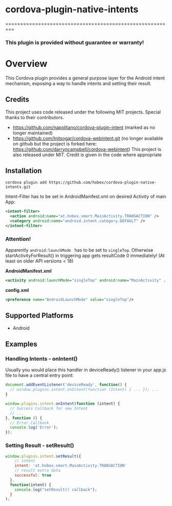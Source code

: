 # cordova-plugin-native-intents

=========================================================

### This plugin is provided without guarantee or warranty!

# Overview
This Cordova plugin provides a general purpose layer for the Android intent mechanism, exposing a way to handle intents and setting their result.

## Credits
This project uses code released under the following MIT projects. Special thanks to their contributors.
- https://github.com/napolitano/cordova-plugin-intent (marked as no longer maintained)
- https://github.com/Initsogar/cordova-webintent.git (no longer available on github but the project is forked here: https://github.com/darryncampbell/cordova-webintent)
This project is also released under MIT.  Credit is given in the code where appropriate

## Installation

    cordova plugin add https://github.com/hobex/cordova-plugin-native-intents.git

  Intent-Filter has to be set in AndroidManifest.xml on desired Activity of main App:


```xml
<intent-filter>
  <action android:name="at.hobex.smart.MainActivity.TRANSACTION" />
  <category android:name="android.intent.category.DEFAULT" />
</intent-filter>
```

### Attention!

Apparently ``android:launchMode `` has to be set to ``singleTop``. Otherwise startActivityForResult() in triggering app gets resultCode 0 immediately! (At least on older API versions < 18)

**AndroidManifest.xml**

```xml
<activity android:launchMode="singleTop" android:name="MainActivity" ... >
```

 **config.xml**

 ```xml
<preference name="AndroidLaunchMode" value="singleTop"/>
```

## Supported Platforms
- Android

## Examples

### Handling Intents - onIntent()

Usually you would place this handler in deviceReady() listener in your app.js file to have a central entry point:

``` javascript
document.addEventListener('deviceReady', function() {
  // window.plugins.intent.onIntent(function (Intent) { ... }); ...
}
```

```javascript
window.plugins.intent.onIntent(function (intent) {
  // Success Callback for new Intent
  // ...
}, function () {
  // Error Callback
  console.log('Error');
});
```

### Setting Result - setResult()

```javascript
window.plugins.intent.setResult({
    // intent
    intent: 'at.hobex.smart.MainActivity.TRANSACTION'
    // result extra data
    successful: true
  },
  function(intent) {
    console.log("setResult() callback");
  }
);
```
